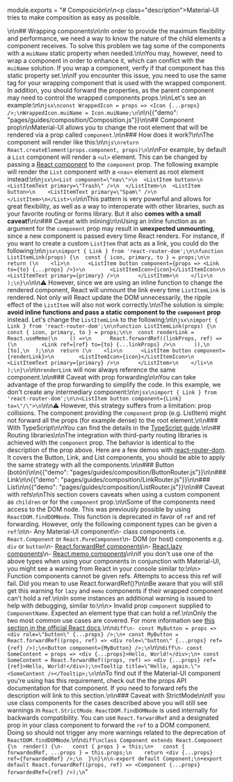 module.exports = "# Composición\n\n<p class=\"description\">Material-UI tries to make composition as easy as possible.</p>\n\n## Wrapping components\n\nIn order to provide the maximum flexibility and performance, we need a way to know the nature of the child elements a component receives. To solve this problem we tag some of the components with a `muiName` static property when needed.\n\nYou may, however, need to wrap a component in order to enhance it, which can conflict with the `muiName` solution. If you wrap a component, verify if that component has this static property set.\n\nIf you encounter this issue, you need to use the same tag for your wrapping component that is used with the wrapped component. In addition, you should forward the properties, as the parent component may need to control the wrapped components props.\n\nLet's see an example:\n\n```jsx\nconst WrappedIcon = props => <Icon {...props} />;\nWrappedIcon.muiName = Icon.muiName;\n```\n\n{{\"demo\": \"pages/guides/composition/Composition.js\"}}\n\n## Component prop\n\nMaterial-UI allows you to change the root element that will be rendered via a prop called `component`.\n\n### How does it work?\n\nThe component will render like this:\n\n```js\nreturn React.createElement(props.component, props)\n```\n\nFor example, by default a `List` component will render a `<ul>` element. This can be changed by passing a [React component](https://reactjs.org/docs/components-and-props.html#function-and-class-components) to the `component` prop. The following example will render the `List` component with a `<nav>` element as root element instead:\n\n```jsx\n<List component=\"nav\">\n  <ListItem button>\n    <ListItemText primary=\"Trash\" />\n  </ListItem>\n  <ListItem button>\n    <ListItemText primary=\"Spam\" />\n  </ListItem>\n</List>\n```\n\nThis pattern is very powerful and allows for great flexibility, as well as a way to interoperate with other libraries, such as your favorite routing or forms library. But it also **comes with a small caveat!**\n\n### Caveat with inlining\n\nUsing an inline function as an argument for the `component` prop may result in **unexpected unmounting**, since a new component is passed every time React renders. For instance, if you want to create a custom `ListItem` that acts as a link, you could do the following:\n\n```jsx\nimport { Link } from 'react-router-dom';\n\nfunction ListItemLink(props) {\n  const { icon, primary, to } = props;\n\n  return (\n    <li>\n      <ListItem button component={props => <Link to={to} {...props} />}>\n        <ListItemIcon>{icon}</ListItemIcon>\n        <ListItemText primary={primary} />\n      </ListItem>\n    </li>\n  );\n}\n```\n\n⚠️ However, since we are using an inline function to change the rendered component, React will unmount the link every time `ListItemLink` is rendered. Not only will React update the DOM unnecessarily, the ripple effect of the `ListItem` will also not work correctly.\n\nThe solution is simple: **avoid inline functions and pass a static component to the `component` prop** instead. Let's change the `ListItemLink` to the following:\n\n```jsx\nimport { Link } from 'react-router-dom';\n\nfunction ListItemLink(props) {\n  const { icon, primary, to } = props;\n\n  const renderLink = React.useMemo(\n    () =>\n      React.forwardRef((linkProps, ref) => (\n        <Link ref={ref} to={to} {...linkProps} />\n      )),\n    [to],\n  );\n\n  return (\n    <li>\n      <ListItem button component={renderLink}>\n        <ListItemIcon>{icon}</ListItemIcon>\n        <ListItemText primary={primary} />\n      </ListItem>\n    </li>\n  );\n}\n```\n\n`renderLink` will now always reference the same component.\n\n### Caveat with prop forwarding\n\nYou can take advantage of the prop forwarding to simplify the code. In this example, we don't create any intermediary component:\n\n```jsx\nimport { Link } from 'react-router-dom';\n\n<ListItem button component={Link} to=\"/\">\n```\n\n⚠️ However, this strategy suffers from a limitation: prop collisions. The component providing the `component` prop (e.g. ListItem) might not forward all the props (for example dense) to the root element.\n\n### With TypeScript\n\nYou can find the details in the [TypeScript guide](/guides/typescript/#usage-of-component-prop).\n\n## Routing libraries\n\nThe integration with third-party routing libraries is achieved with the `component` prop. The behavior is identical to the description of the prop above. Here are a few demos with [react-router-dom](https://github.com/ReactTraining/react-router). It covers the Button, Link, and List components, you should be able to apply the same strategy with all the components.\n\n### Button (botón)\n\n{{\"demo\": \"pages/guides/composition/ButtonRouter.js\"}}\n\n### Link\n\n{{\"demo\": \"pages/guides/composition/LinkRouter.js\"}}\n\n### List\n\n{{\"demo\": \"pages/guides/composition/ListRouter.js\"}}\n\n## Caveat with refs\n\nThis section covers caveats when using a custom component as `children` or for the `component` prop.\n\nSome of the components need access to the DOM node. This was previously possible by using `ReactDOM.findDOMNode`. This function is deprecated in favor of `ref` and ref forwarding. However, only the following component types can be given a `ref`:\n\n- Any Material-UI component\n- class components i.e. `React.Component` or `React.PureComponent`\n- DOM (or host) components e.g. `div` or `button`\n- [React.forwardRef components](https://reactjs.org/docs/react-api.html#reactforwardref)\n- [React.lazy components](https://reactjs.org/docs/react-api.html#reactlazy)\n- [React.memo components](https://reactjs.org/docs/react-api.html#reactmemo)\n\nIf you don't use one of the above types when using your components in conjunction with Material-UI, you might see a warning from React in your console similar to:\n\n> Function components cannot be given refs. Attempts to access this ref will fail. Did you mean to use React.forwardRef()?\n\nBe aware that you will still get this warning for `lazy` and `memo` components if their wrapped component can't hold a ref.\n\nIn some instances an additional warning is issued to help with debugging, similar to:\n\n> Invalid prop `component` supplied to `ComponentName`. Expected an element type that can hold a ref.\n\nOnly the two most common use cases are covered. For more information see [this section in the official React docs](https://reactjs.org/docs/forwarding-refs.html).\n\n```diff\n- const MyButton = props => <div role=\"button\" {...props} />;\n+ const MyButton = React.forwardRef((props, ref) => <div role=\"button\" {...props} ref={ref} />);\n<Button component={MyButton} />;\n```\n\n```diff\n- const SomeContent = props => <div {...props}>Hello, World!</div>;\n+ const SomeContent = React.forwardRef((props, ref) => <div {...props} ref={ref}>Hello, World!</div>);\n<Tooltip title=\"Hello, again.\"><SomeContent /></Tooltip>;\n```\n\nTo find out if the Material-UI component you're using has this requirement, check out the the props API documentation for that component. If you need to forward refs the description will link to this section.\n\n### Caveat with StrictMode\n\nIf you use class components for the cases described above you will still see warnings in `React.StrictMode`. `ReactDOM.findDOMNode` is used internally for backwards compatibility. You can use `React.forwardRef` and a designated prop in your class component to forward the `ref` to a DOM component. Doing so should not trigger any more warnings related to the deprecation of `ReactDOM.findDOMNode`.\n\n```diff\nclass Component extends React.Component {\n  render() {\n-   const { props } = this;\n+   const { forwardedRef, ...props } = this.props;\n    return <div {...props} ref={forwardedRef} />;\n  }\n}\n\n-export default Component;\n+export default React.forwardRef((props, ref) => <Component {...props} forwardedRef={ref} />);\n```"